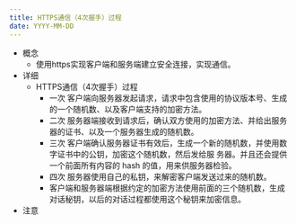 ```yaml
---
title: HTTPS通信（4次握手）过程
date: YYYY-MM-DD
---
```

- 概念
  - 使用https实现客户端和服务端建立安全连接，实现通信。
- 详细
  - HTTPS通信（4次握手）过程
    - 一次 客户端向服务器发起请求，请求中包含使用的协议版本号、生成的一个随机数、以及客户端支持的加密方法。
    - 二次 服务器端接收到请求后，确认双方使用的加密方法、并给出服务器的证书、以及一个服务器生成的随机数。
    - 三次 客户端确认服务器证书有效后，生成一个新的随机数，并使用数字证书中的公钥，加密这个随机数，然后发给服 务器。并且还会提供一个前面所有内容的 hash 的值，用来供服务器检验。
    - 四次 服务器使用自己的私钥，来解密客户端发送过来的随机数。
    - 客户端和服务器端根据约定的加密方法使用前面的三个随机数，生成对话秘钥，以后的对话过程都使用这个秘钥来加密信息。
- 注意